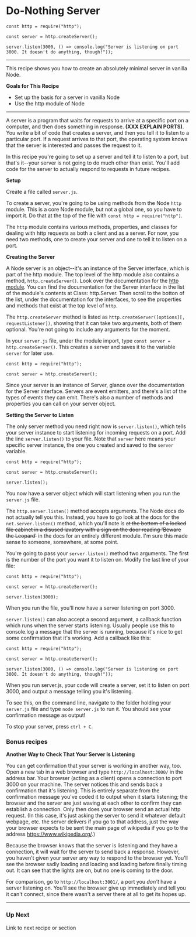 
# Do-Nothing Server

```
const http = require("http");

const server = http.createServer();

server.listen(3000, () => console.log("Server is listening on port 3000. It doesn't do anything, though!"));

```

___

This recipe shows you how to create an absolutely minimal server in vanilla Node. 

**Goals for This Recipe**
* Set up the basis for a server in vanilla Node
* Use the http module of Node

___

A server is a program that waits for requests to arrive at a specific port on a computer, and then does something in response. **(XXX EXPLAIN PORTS)**. You write a bit of code that creates a server, and then you tell it to listen to a particular port. If a request arrives to that port, the operating system knows that the server is interested and passes the request to it.

In this recipe you're going to set up a server and tell it to listen to a port, but that's it--your server is not going to do much other than exist. You'll add code for the server to actually respond to requests in future recipes. 

**Setup**

Create a file called `server.js`. 

To create a server, you're going to be using methods from the Node `http` module. This is a core Node module, but not a global one, so you have to import it. Do that at the top of the file with `const http = require("http")`. 

The `http` module contains various methods, properties, and classes for dealing with http requests as both a client and as a server. For now, you need two methods, one to create your server and one to tell it to listen on a port. 

**Creating the Server**

A Node server is an object--it's an instance of the Server interface, which is part of the http module. The top level of the http module also contains a method, `http.createServer()`. Look over the documentation for the [http module](https://nodejs.org/docs/latest/api/http.html). You can find the documentation for the Server interface in the list of the module's contents at Class: http.Server. Then scroll to the botton of the list, under the documentation for the interfaces, to see the properties and methods that exist at the top level of `http`.

The `http.createServer` method is listed as `http.createServer([options][, requestListener])`, showing that it can take two arguments, both of them optional. You're not going to include any arguments for the moment. 

In your `server.js` file, under the module import, type `const server = http.createServer()`. This creates a server and saves it to the variable `server` for later use. 

```
const http = require("http");

const server = http.createServer();

```
Since your server is an instance of Server, glance over the documentation for the Server interface. Servers are event emitters, and there's a list of the types of events they can emit. There's also a number of methods and properties you can call on your server object. 

**Setting the Server to Listen**

The only server method you need right now is `server.listen()`, which tells your server instance to start listening for incoming requests on a port. Add the line `server.listen()` to your file. Note that `server` here means your specific server instance, the one you created and saved to the `server` variable.

```
const http = require("http");

const server = http.createServer();

server.listen();
```
You now have a server object which will start listening when you run the `server.js` file.

The `http.server.listen()` method accepts arguments. The Node docs do not actually tell you this. Instead, you have to go look at the docs for the `net.server.listen()` method, which you'll note is ~~at the bottom of a locked file cabinet in a disused lavatory with a sign on the door reading 'Beware the Leopard'~~ in the docs for an entirely different module. I'm sure this made sense to someone, somewhere, at some point. 

You're going to pass your `server.listen()` method two arguments. The first is the number of the port you want it to listen on. Modify the last line of your file: 
```
const http = require("http");

const server = http.createServer();

server.listen(3000);
```
When you run the file, you'll now have a server listening on port 3000. 

`server.listen()` can also accept a second argument, a callback function which runs when the server starts listening. Usually people use this to console.log a message that the server is running, because it's nice to get some confirmation that it's working. Add a callback like this: 
```
const http = require("http");

const server = http.createServer();

server.listen(3000, () => console.log("Server is listening on port 3000. It doesn't do anything, though!"));
```
When you run server.js, your code will create a server, set it to listen on port 3000, and output a message telling you it's listening.

To see this, on the command line, navigate to the folder holding your `server.js` file and type `node server.js` to run it. You should see your confirmation message as output!

To stop your server, press `ctrl + C`.

### Bonus recipes

**Another Way to Check That Your Server Is Listening**

You can get confirmation that your server is working in another way, too. Open a new tab in a web browser and type `http://localhost:3000/` in the address bar. Your browser (acting as a client) opens a connection to port 3000 on your machine. The server notices this and sends back a confirmation that it's listening. This is entirely separate from the confirmation message you've coded it to output when it starts listening; the browser and the server are just waving at each other to confirm they can establish a connection. Only then does your browser send an actual http request. (In this case, it's just asking the server to send it whatever default webpage, etc. the server delivers if you go to that address, just the way your browser expects to be sent the main page of wikipedia if you go to the address https://www.wikipedia.org/.)

Because the browser knows that the server is listening and they have a connection, it will wait for the server to send back a response. However, you haven't given your server any way to respond to the browser yet. You'll see the browser sadly loading and loading and loading before finally timing out. It can see that the lights are on, but no one is coming to the door. 

For comparison, go to `http://localhost:3001/`, a port you *don't* have a server listening on. You'll see the browser give up immediately and tell you it can't connect, since there wasn't a server there at all to get its hopes up.

___

### Up Next

Link to next recipe or section

